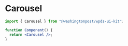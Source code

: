 # Carousel

```jsx
import { Carousel } from "@washingtonpost/wpds-ui-kit";

function Component() {
  return <Carousel />;
}
```

